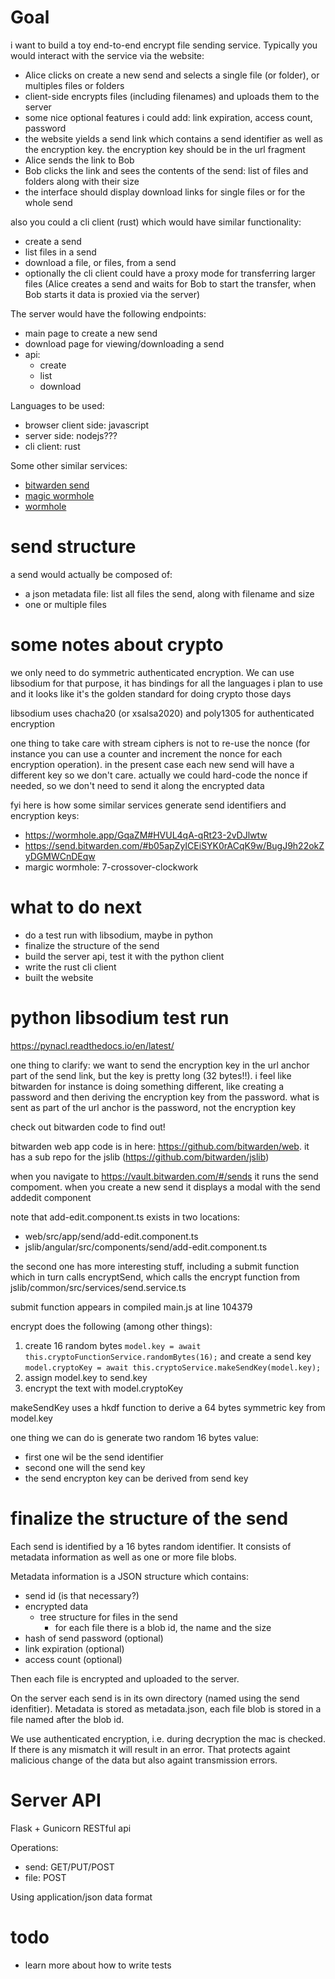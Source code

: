 # Goal
i want to build a toy end-to-end encrypt file sending service. Typically you would interact with the service via the website:
- Alice clicks on create a new send and selects a single file (or folder), or multiples files or folders
- client-side encrypts files (including filenames) and uploads them to the server
- some nice optional features i could add: link expiration, access count, password
- the website yields a send link which contains a send identifier as well as the encryption key. the encryption key should be in the url fragment
- Alice sends the link to Bob
- Bob clicks the link and sees the contents of the send: list of files and folders along with their size
- the interface should display download links for single files or for the whole send

also you could a cli client (rust) which would have similar functionality:
- create a send
- list files in a send
- download a file, or files, from a send
- optionally the cli client could have a proxy mode for transferring larger files (Alice creates a send and waits for Bob to start the transfer, when Bob starts it data is proxied via the server)

The server would have the following endpoints:
- main page to create a new send
- download page for viewing/downloading a send
- api:
  - create
  - list
  - download

Languages to be used:
- browser client side: javascript
- server side: nodejs???
- cli client: rust

Some other similar services:
- [bitwarden send](https://bitwarden.com/products/send/)
- [magic wormhole](https://magic-wormhole.readthedocs.io/en/latest/welcome.html)
- [wormhole](https://wormhole.app/)

# send structure
a send would actually be composed of:
- a json metadata file: list all files the send, along with filename and size
- one or multiple files

# some notes about crypto
we only need to do symmetric authenticated encryption. We can use libsodium for that purpose, it has bindings for all the languages i plan to use and it looks like it's the golden standard for doing crypto those days

libsodium uses chacha20 (or xsalsa2020) and poly1305 for authenticated encryption

one thing to take care with stream ciphers is not to re-use the nonce (for instance you can use a counter and increment the nonce for each encryption operation). in the present case each new send will have a different key so we don't care. actually we could hard-code the nonce if needed, so we don't need to send it along the encrypted data

fyi here is how some similar services generate send identifiers and encryption keys:
- https://wormhole.app/GqaZM#HVUL4qA-qRt23-2vDJlwtw
- https://send.bitwarden.com/#b05apZyICEiSYK0rACqK9w/BugJ9h22okZyDGMWCnDEqw
- margic wormhole: 7-crossover-clockwork

# what to do next
- do a test run with libsodium, maybe in python
- finalize the structure of the send
- build the server api, test it with the python client
- write the rust cli client
- built the website

# python libsodium test run
https://pynacl.readthedocs.io/en/latest/

one thing to clarify: we want to send the encryption key in the url anchor part of the send link, but the key is pretty long (32 bytes!!). i feel like bitwarden for instance is doing something different, like creating a password and then deriving the encryption key from the password. what is sent as part of the url anchor is the password, not the encryption key

check out bitwarden code to find out!

bitwarden web app code is in here: https://github.com/bitwarden/web. it has a sub repo for the jslib (https://github.com/bitwarden/jslib)

when you navigate to https://vault.bitwarden.com/#/sends it runs the send compoment. when you create a new send it displays a modal with the send addedit component

note that add-edit.component.ts exists in two locations:
- web/src/app/send/add-edit.component.ts
- jslib/angular/src/components/send/add-edit.component.ts

the second one has more interesting stuff, including a submit function which in turn calls encryptSend, which calls the encrypt function from jslib/common/src/services/send.service.ts

submit function appears in compiled main.js at line 104379

encrypt does the following (among other things):
1. create 16 random bytes `model.key = await this.cryptoFunctionService.randomBytes(16);` and create a send key `model.cryptoKey = await this.cryptoService.makeSendKey(model.key);`
2. assign model.key to send.key
3. encrypt the text with model.cryptoKey

makeSendKey uses a hkdf function to derive a 64 bytes symmetric key from model.key

one thing we can do is generate two random 16 bytes value:
- first one wil be the send identifier
- second one will the send key
- the send encrypton key can be derived from send key

# finalize the structure of the send
Each send is identified by a 16 bytes random identifier. It consists of metadata information as well as one or more file blobs.

Metadata information is a JSON structure which contains:
- send id (is that necessary?)
- encrypted data
  - tree structure for files in the send
    - for each file there is a blob id, the name and the size
- hash of send password (optional)
- link expiration (optional)
- access count (optional)

Then each file is encrypted and uploaded to the server.

On the server each send is in its own directory (named using the send idenfitier). Metadata is stored as metadata.json, each file blob is stored in a file named after the blob id.

We use authenticated encryption, i.e. during decryption the mac is checked. If there is any mismatch it will result in an error. That protects againt malicious change of the data but also againt transmission errors.

# Server API
Flask + Gunicorn RESTful api

Operations:
- send: GET/PUT/POST
- file: POST

Using application/json data format

# todo
- learn more about how to write tests
